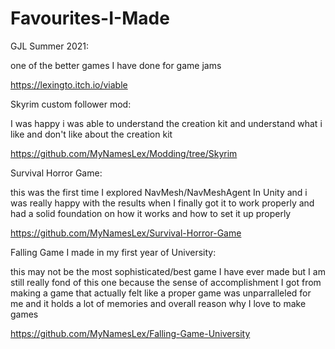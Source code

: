 # Favourites-I-Made
GJL Summer 2021:


one of the better games I have done for game jams

https://lexingto.itch.io/viable


Skyrim custom follower mod:


I was happy i was able to understand the creation kit and understand what i like and don't like about the creation kit

https://github.com/MyNamesLex/Modding/tree/Skyrim


Survival Horror Game:


this was the first time I explored NavMesh/NavMeshAgent In Unity and i was really happy with the results when I finally got it to work properly and had a solid foundation on how it works and how to set it up properly

https://github.com/MyNamesLex/Survival-Horror-Game


Falling Game I made in my first year of University:


this may not be the most sophisticated/best game I have ever made but I am still really fond of this one because the sense of accomplishment I got from making a game that actually felt like a proper game was unparralleled for me and it holds a lot of memories and overall reason why I love to make games

https://github.com/MyNamesLex/Falling-Game-University
